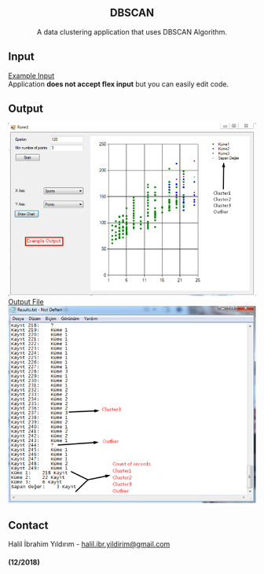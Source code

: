 <p align="center">

  <h2 align="center">DBSCAN</h2>

  <p align="center">
    A data clustering application that uses DBSCAN Algorithm.
  </p>
</p>

## Input
  [Example Input](https://github.com/halilibrahimyildirim/DBSCAN/blob/master/tourism.csv)<br> Application **does not accept flex input** but you can easily edit code.
## Output
  ![output](https://github.com/halilibrahimyildirim/DBSCAN/blob/master/screenshots/Output.png)<br>
  [Output File](https://github.com/halilibrahimyildirim/DBSCAN/blob/master/Results.txt)<br>
  ![output2](https://github.com/halilibrahimyildirim/DBSCAN/blob/master/screenshots/Output2.png)
## Contact
Halil İbrahim Yıldırım - halil.ibr.yildirim@gmail.com

#### (12/2018)
